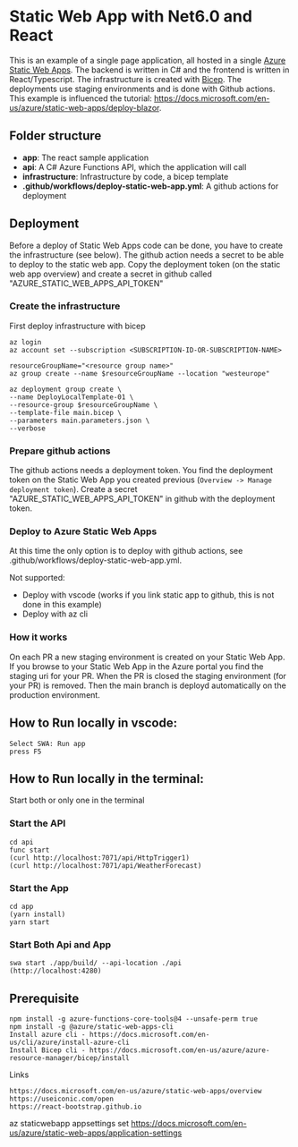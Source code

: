 # Static Web App with Net6.0 and React

This is an example of a single page application, all hosted in a single [Azure Static Web Apps](https://docs.microsoft.com/en-us/azure/static-web-apps/). The backend is written in C# and the frontend is written in React/Typescript. The infrastructure is created with [Bicep](https://docs.microsoft.com/en-us/azure/azure-resource-manager/bicep/). The deployments use staging environments and is done with Github actions. This example is influenced the tutorial: https://docs.microsoft.com/en-us/azure/static-web-apps/deploy-blazor.


## Folder structure

* **app**: The react sample application
* **api**:  A C# Azure Functions API, which the application will call
* **infrastructure**: Infrastructure by code, a bicep template
* **.github/workflows/deploy-static-web-app.yml**: A github actions for deployment

## Deployment
Before a deploy of Static Web Apps code can be done, you have to create the infrastructure (see below). The github action needs a secret to be able to deploy to the static web app. Copy the deployment token (on the static web app overview) and create a secret in github called "AZURE_STATIC_WEB_APPS_API_TOKEN"

### Create the infrastructure

First deploy infrastructure with bicep

```
az login
az account set --subscription <SUBSCRIPTION-ID-OR-SUBSCRIPTION-NAME>

resourceGroupName="<resource group name>"
az group create --name $resourceGroupName --location "westeurope"

az deployment group create \
--name DeployLocalTemplate-01 \
--resource-group $resourceGroupName \
--template-file main.bicep \
--parameters main.parameters.json \
--verbose
```

### Prepare github actions

The github actions needs a deployment token. You find the deployment token on the Static Web App you created previous (`Overview -> Manage deployment token`). Create a secret "AZURE_STATIC_WEB_APPS_API_TOKEN" in github with the deployment token.

### Deploy to Azure Static Web Apps

At this time the only option is to deploy with github actions, see .github/workflows/deploy-static-web-app.yml.

Not supported:
* Deploy with vscode (works if you link static app to github, this is not done in this example)
* Deploy with az cli

### How it works
On each PR a new staging environment is created on your Static Web App. If you browse to your Static Web App in the Azure portal you find the staging uri for your PR. When the PR is closed the staging environment (for your PR) is removed. Then the main branch is deployd automatically on the production environment.

## How to Run locally in vscode:
```
Select SWA: Run app
press F5
```

## How to Run locally in the terminal:
Start both or only one in the terminal

### Start the API
```
cd api
func start
(curl http://localhost:7071/api/HttpTrigger1)
(curl http://localhost:7071/api/WeatherForecast)
```

### Start the App
```
cd app
(yarn install)
yarn start
```

### Start Both Api and App
```
swa start ./app/build/ --api-location ./api
(http://localhost:4280)
```

## Prerequisite
```
npm install -g azure-functions-core-tools@4 --unsafe-perm true
npm install -g @azure/static-web-apps-cli
Install azure cli - https://docs.microsoft.com/en-us/cli/azure/install-azure-cli
Install Bicep cli - https://docs.microsoft.com/en-us/azure/azure-resource-manager/bicep/install
```

Links
```
https://docs.microsoft.com/en-us/azure/static-web-apps/overview
https://useiconic.com/open
https://react-bootstrap.github.io
```

az staticwebapp appsettings set
https://docs.microsoft.com/en-us/azure/static-web-apps/application-settings